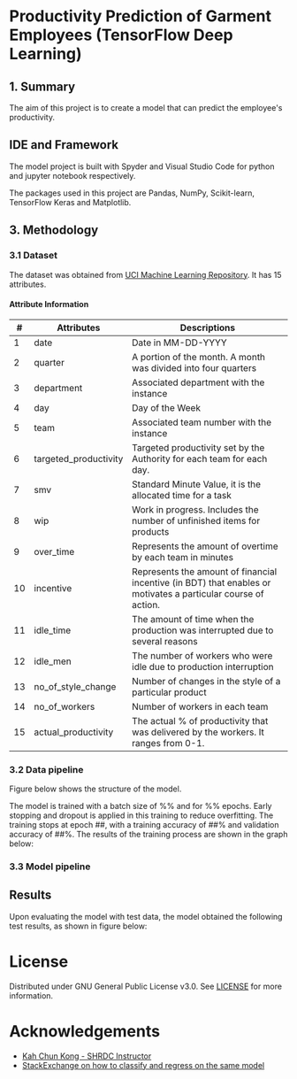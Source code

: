 # Productivity Prediction of Garment Employees (TensorFlow Deep Learning)
## 1. Summary
The aim of this project is to create a model that can predict the employee's productivity.

## IDE and Framework
The model project is built with Spyder and Visual Studio Code for python and jupyter notebook respectively. 

The packages used in this project are Pandas, NumPy, Scikit-learn, TensorFlow Keras and Matplotlib.
 
## 3. Methodology

### 3.1 Dataset
The dataset was obtained from [UCI Machine Learning Repository](https://archive.ics.uci.edu/ml/datasets/Productivity+Prediction+of+Garment+Employees). It has 15 attributes.

#### Attribute Information

| # | Attributes|Descriptions|
|------|------|------|
|   1  | date  |Date in MM-DD-YYYY|     
|   2  | quarter  |  A portion of the month. A month was divided into four quarters|    
|   3  | department  | Associated department with the instance|
|   4  | day  |Day of the Week| 
|   5  | team  | Associated team number with the instance| 
|   6  | targeted_productivity  |Targeted productivity set by the Authority for each team for each day.|
|   7  | smv   |Standard Minute Value, it is the allocated time for a task|
|   8  | wip  |Work in progress. Includes the number of unfinished items for products|
|   9  | over_time  |Represents the amount of overtime by each team in minutes|
|   10  | incentive  |Represents the amount of financial incentive (in BDT) that enables or motivates a particular course of action.|
|   11  |idle_time |  The amount of time when the production was interrupted due to several reasons|
|   12  | idle_men  |The number of workers who were idle due to production interruption|
|   13  | no_of_style_change   |Number of changes in the style of a particular product|
|   14  | no_of_workers   |Number of workers in each team|
|   15  | actual_productivity   |The actual % of productivity that was delivered by the workers. It ranges from 0-1.

### 3.2 Data pipeline

Figure below shows the structure of the model.

The model is trained with a batch size of %% and for %% epochs. Early stopping and dropout is applied in this training to reduce overfitting. The training stops at epoch ##, with a training accuracy of ##% and validation accuracy of ##%. The results of the training process are shown in the graph below:

### 3.3 Model pipeline

## Results

Upon evaluating the model with test data, the model obtained the following test results, as shown in figure below:



# License
Distributed under GNU General Public License v3.0. See [LICENSE](LICENSE) for more information.

# Acknowledgements
- [Kah Chun Kong - SHRDC Instructor ](https://github.com/ch4mploo/)
- [StackExchange on how to classify and regress on the same model](https://stats.stackexchange.com/questions/77330/classify-and-regress-at-the-same-time)

